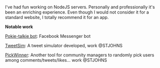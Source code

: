 I've had fun working on NodeJS servers. Personally and professionally it's been an enriching experience. Even though I would not consider it for a standard website, I totally recommend it for an app.

**Notable work**

[Pokie-talkie bot](https://github.com/ctsd/pktk-bot/tree/master): Facebook Messenger bot

[TweetSim](http://cmtools.newlands.fr/tweetsim/): A tweet simulator developed, work @STJOHNS

[PickWinner](http://cmtools.newlands.fr/pickwinner/): Another tool for community managers to randomly pick users among comments/tweets/likes... work @STJOHNS
